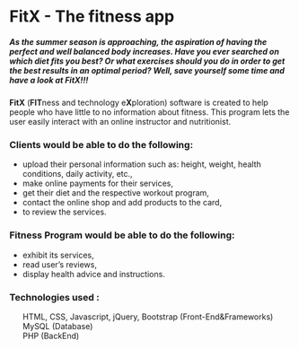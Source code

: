 <h1> FitX - The fitness app </h1>

<i><h5> As the summer season is approaching, the aspiration of having the perfect and well balanced body increases. 
Have you ever searched on which diet fits you best? Or what exercises should you do in order to get the best results in an optimal period?
  Well, save yourself some time and have a look at FitX!!!</h5></i>

<b>FitX</b> (<b>FIT</b>ness and technology e<b>X</b>ploration) software is created to help people who have little to no information about fitness. 
This program lets the user easily interact with an online instructor and nutritionist.


<h3> Clients would be able to do the following:</h3>
<ul type="list-style-type🟫">
<li>  upload their personal information such as: height, weight, health conditions, daily activity, etc.,</li>
<li>  make online payments for their services,</li>
<li>  get their diet and the respective workout program,</li>
<li>  contact the online shop and add products to the card, </li>
<li>  to review the services. </li>
  </ul>


<h3>Fitness Program would be able to do the following:</h3>
<ul type="list-style-type🟫">
<li>	exhibit its services,</li>
<li>	read user’s reviews,</li>
<li>	display health advice and instructions.</li>
</ul>

<h3>Technologies used : </h3>
<ul style="list-style-type:none;">
<li>HTML, CSS, Javascript, jQuery, Bootstrap (Front-End&Frameworks)</li>
<li>MySQL (Database) </li>
<li>PHP (BackEnd) </li>
  </ul>

